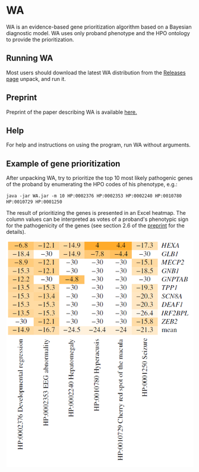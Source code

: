 # WA

WA is an evidence-based gene prioritization algorithm based on a Bayesian diagnostic model. WA uses only proband phenotype and the HPO ontology to provide the prioritization.

## Running WA
Most users should download the latest WA distribution from the [Releases page](https://github.com/matevz-kovacic/WA/releases) unpack, and run it.


## Preprint
Preprint of the paper describing WA is available [here.](https://github.com/matevz-kovacic/WA/blob/master/WA-preprint.pdf)


## Help
For help and instructions on using the program, run WA without arguments.

## Example of gene prioritization

After unpacking WA, try to prioritize the top 10 most likely pathogenic genes of the proband by enumerating the HPO codes of his phenotype, e.g.:
```
java -jar WA.jar -m 10 HP:0002376 HP:0002353 HP:0002240 HP:0010780 HP:0010729 HP:0001250
```

The result of prioritizing the genes is presented in an Excel heatmap. The column values can be interpreted as votes of a proband's phenotypic sign for the pathogenicity of the genes (see section 2.6 of the [preprint](https://github.com/matevz-kovacic/WA/blob/master/WA-preprint.pdf) for the details).

![loyee data](https://github.com/matevz-kovacic/WA/blob/master/heatmap.png "heatmap of gene prioritization") 
